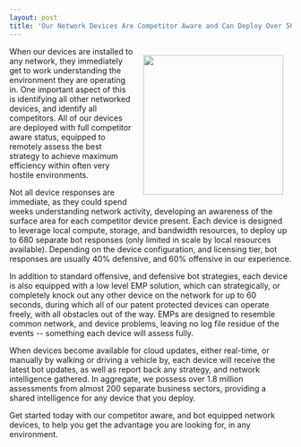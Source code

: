 ```yaml
---
layout: post
title: 'Our Network Devices Are Competitor Aware and Can Deploy Over 500 Bot Types Offensively #APIDesignFiction'
---
```

<p><img style="padding: 15px;" src="https://s3.amazonaws.com/kinlane-productions/bw-icons/bw-network-targeting.png" alt="" width="250" align="right" /></p>
<p>When our devices are installed to any network, they immediately get to work understanding the environment they are operating in. One important aspect of this is identifying all other networked devices, and identify all competitors. All of our devices are deployed with full competitor aware status, equipped to remotely assess the best strategy to achieve maximum efficiency within often very hostile environments.&nbsp;</p>
<p>Not all device responses are immediate, as they could spend weeks understanding network activity, developing an awareness of the surface area for each competitor device present. Each device is designed to leverage local compute, storage, and bandwidth resources, to deploy up to 680 separate bot responses (only limited in scale by local resources available). Depending on the device configuration, and licensing tier, bot responses are usually 40% defensive, and 60% offensive in our experience.</p>
<p>In addition to standard offensive, and defensive bot strategies, each device is also equipped with a low level EMP solution, which can strategically, or completely knock out any other device on the network for up to 60 seconds, during which all of our patent protected devices can operate freely, with all obstacles out of the way. EMPs are designed to resemble common network, and device problems, leaving no log file residue of the events -- something each device will assess fully.</p>
<p>When devices become available for cloud updates, either real-time, or manually by walking or driving a vehicle by, each device will receive the latest bot updates, as well as report back any strategy, and network intelligence gathered. In aggregate, we possess over 1.8 million assessments from almost 200 separate business sectors, providing a shared intelligence for any device that you deploy.&nbsp;</p>
<p>Get started today with our competitor aware, and bot equipped network devices, to help you get the advantage you are looking for, in any environment.</p>